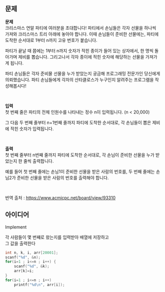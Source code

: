 ## 문제
**문제**  
크리스마스 연말 파티에 여러분을 초대합니다! 파티에서 손님들은 각자 선물을 하나씩 가져와 크리스마스 트리 아래에 놓아야 합니다. 이때 손님들이 준비한 선물에는, 파티에 도착한 순서대로 1부터 n까지 고유 번호가 붙습니다.  

파티가 끝날 때 쯤에는 1부터 n까지 숫자가 적힌 종이가 들어 있는 상자에서, 한 명씩 돌아가며 제비를 뽑습니다. 그리고나서 각자 종이에 적힌 숫자에 해당하는 선물을 가져가게 됩니다.  

파티 손님들은 각자 준비물 선물을 누가 받았는지 궁금해 프로그래밍 전문가인 당신에게 의뢰했습니다. 파티 손님들에게 각자의 산타클로스가 누구인지 알려주는 프로그램을 작성해봅시다!  

<br/>

**입력**  
첫 번째 줄은 파티의 전체 인원수를 나타내는 정수 n이 입력됩니다. (n < 20,000)  

그 다음 두 번째 줄부터 n+1번째 줄까지 파티에 도착한 순서대로, 각 손님들이 뽑은 제비에 적힌 숫자가 입력됩니다.  

<br/>

**출력**  
첫 번째 줄부터 n번째 줄까지 파티에 도착한 순서대로, 각 손님이 준비한 선물을 누가 받았는지 한 줄씩 출력합니다.  

예를 들어 첫 번째 줄에는 손님1이 준비한 선물을 받은 사람의 번호를, 두 번째 줄에는 손님2가 준비한 선물을 받은 사람의 번호를 출력해야 합니다.  

<br/>

번역 출처 : https://www.acmicpc.net/board/view/93310

## 아이디어
Implement  

각 사람들이 몇 번쨰로 왔는지를 입력받아 배열에 저장하고  
그 값을 출력한다
```c
int n, k, i, arr[20001];
scanf("%d", &n);
for(i=1 ; i<=n ; i++) {
	scanf("%d", &k);
	arr[k]=i;
}
for(i=1 ; i<=n ; i++)
	printf("%d\n", arr[i]);
```